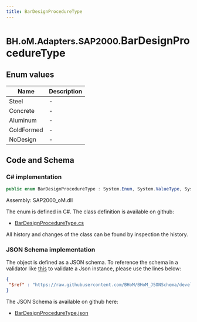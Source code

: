 ```yaml
---
title: BarDesignProcedureType
---
```


# <small>BH.oM.Adapters.SAP2000.</small>**BarDesignProcedureType**



## Enum values

| Name            | Description                                                    |
|-----------------|----------------------------------------------------------------|
| Steel |  -  |
| Concrete |  -  |
| Aluminum |  -  |
| ColdFormed |  -  |
| NoDesign |  -  |


## Code and Schema

### C# implementation

``` C# title="C#"
public enum BarDesignProcedureType : System.Enum, System.ValueType, System.IComparable, System.ISpanFormattable, System.IFormattable, System.IConvertible
```

Assembly: SAP2000_oM.dll

The enum is defined in C#. The class definition is available on github:

- [BarDesignProcedureType.cs](https://github.com/BHoM/SAP2000_Toolkit/blob/develop/SAP2000_oM/Enums\BarDesignProcedureType.cs)

All history and changes of the class can be found by inspection the history.
### JSON Schema implementation

The object is defined as a JSON schema. To reference the schema in a validator like [this](https://www.jsonschemavalidator.net/) to validate a Json instance, please use the lines below:

``` json title="JSON Schema"
{
 "$ref" : "https://raw.githubusercontent.com/BHoM/BHoM_JSONSchema/develop/SAP2000_oM/BarDesignProcedureType.json"
}
```

The JSON Schema is available on github here:

- [BarDesignProcedureType.json](https://github.com/BHoM/BHoM_JSONSchema/blob/develop/SAP2000_oM/BarDesignProcedureType.json)
